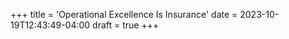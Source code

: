 +++
title = 'Operational Excellence Is Insurance'
date = 2023-10-19T12:43:49-04:00
draft = true
+++
